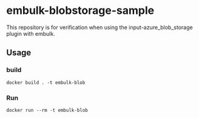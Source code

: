 # embulk-blobstorage-sample

This repository is for verification when using the input-azure_blob_storage plugin with embulk.

## Usage

### build
```
docker build . -t embulk-blob
```

### Run
```
docker run --rm -t embulk-blob
```
